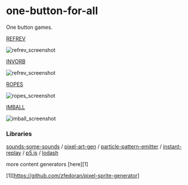 one-button-for-all
======================
One button games.

[REFREV](https://abagames.github.io/one-button-for-all/refrev/index.html)

![refrev_screenshot](https://abagames.github.io/one-button-for-all/refrev/screenshot.gif)

[INVORB](https://abagames.github.io/one-button-for-all/invorb/index.html)

![refrev_screenshot](https://abagames.github.io/one-button-for-all/invorb/screenshot.gif)

[ROPES](https://abagames.github.io/one-button-for-all/ropes/index.html)

![ropes_screenshot](https://abagames.github.io/one-button-for-all/ropes/screenshot.gif)

[IMBALL](https://abagames.github.io/one-button-for-all/imball/index.html)

![imball_screenshot](https://abagames.github.io/one-button-for-all/imball/screenshot.gif)

### Libraries

[sounds-some-sounds](https://github.com/abagames/sounds-some-sounds) /
[pixel-art-gen](https://github.com/abagames/pixel-art-gen) /
[particle-pattern-emitter](https://github.com/abagames/particle-pattern-emitter) /
[instant-replay](https://github.com/abagames/instant-replay) /
[p5.js](https://p5js.org/) /
[lodash](https://lodash.com/)

more content generators [here][1]


[1][https://github.com/zfedoran/pixel-sprite-generator]
